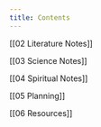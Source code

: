 ```yaml
---
title: Contents
---
```

[[02 Literature Notes]]

[[03 Science Notes]]

[[04 Spiritual Notes]]

[[05 Planning]]

[[06 Resources]]


